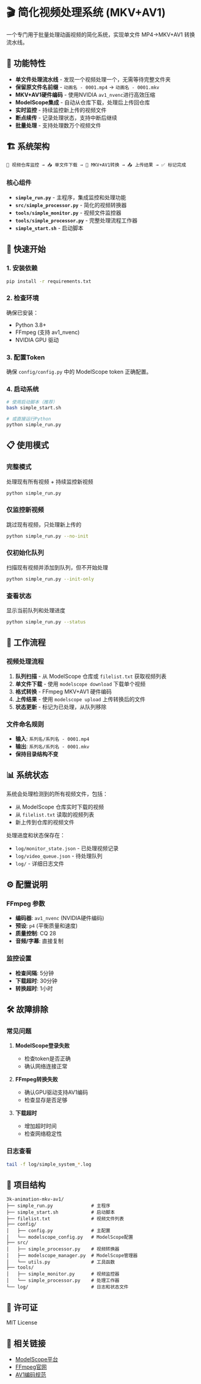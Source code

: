 # 🎬 简化视频处理系统 (MKV+AV1)

一个专门用于批量处理动画视频的简化系统，实现单文件 MP4→MKV+AV1 转换流水线。

## 🎯 功能特性

- **单文件处理流水线** - 发现一个视频处理一个，无需等待完整文件夹
- **保留原文件名前缀** - `动画名 - 0001.mp4` → `动画名 - 0001.mkv`
- **MKV+AV1硬件编码** - 使用NVIDIA `av1_nvenc`进行高效压缩
- **ModelScope集成** - 自动从仓库下载，处理后上传回仓库
- **实时监控** - 持续监控新上传的视频文件
- **断点续传** - 记录处理状态，支持中断后继续
- **批量处理** - 支持处理数万个视频文件

## 🏗️ 系统架构

```
📁 视频仓库监控 → 📥 单文件下载 → 🔄 MKV+AV1转换 → 📤 上传结果 → ✅ 标记完成
```

### 核心组件

- **`simple_run.py`** - 主程序，集成监控和处理功能
- **`src/simple_processor.py`** - 简化的视频转换器
- **`tools/simple_monitor.py`** - 视频文件监控器
- **`tools/simple_processor.py`** - 完整处理流程工作器
- **`simple_start.sh`** - 启动脚本

## 🚀 快速开始

### 1. 安装依赖

```bash
pip install -r requirements.txt
```

### 2. 检查环境

确保已安装：
- Python 3.8+
- FFmpeg (支持 av1_nvenc)
- NVIDIA GPU 驱动

### 3. 配置Token

确保 `config/config.py` 中的 ModelScope token 正确配置。

### 4. 启动系统

```bash
# 使用启动脚本（推荐）
bash simple_start.sh

# 或直接运行Python
python simple_run.py
```

## 📋 使用模式

### 完整模式
处理现有所有视频 + 持续监控新视频
```bash
python simple_run.py
```

### 仅监控新视频
跳过现有视频，只处理新上传的
```bash
python simple_run.py --no-init
```

### 仅初始化队列
扫描现有视频并添加到队列，但不开始处理
```bash
python simple_run.py --init-only
```

### 查看状态
显示当前队列和处理进度
```bash
python simple_run.py --status
```

## 🔧 工作流程

### 视频处理流程
1. **队列扫描** - 从 ModelScope 仓库或 `filelist.txt` 获取视频列表
2. **单文件下载** - 使用 `modelscope download` 下载单个视频
3. **格式转换** - FFmpeg MKV+AV1 硬件编码
4. **上传结果** - 使用 `modelscope upload` 上传转换后的文件
5. **状态更新** - 标记为已处理，从队列移除

### 文件命名规则
- **输入**: `系列名/系列名 - 0001.mp4`
- **输出**: `系列名/系列名 - 0001.mkv`
- **保持目录结构不变**

## 📊 系统状态

系统会处理检测到的所有视频文件，包括：
- 从 ModelScope 仓库实时下载的视频
- 从 `filelist.txt` 读取的视频列表
- 新上传到仓库的视频文件

处理进度和状态保存在：
- `log/monitor_state.json` - 已处理视频记录
- `log/video_queue.json` - 待处理队列
- `log/` - 详细日志文件

## ⚙️ 配置说明

### FFmpeg 参数
- **编码器**: `av1_nvenc` (NVIDIA硬件编码)
- **预设**: `p4` (平衡质量和速度)
- **质量控制**: CQ 28
- **音频/字幕**: 直接复制

### 监控设置
- **检查间隔**: 5分钟
- **下载超时**: 30分钟
- **转换超时**: 1小时

## 🛠️ 故障排除

### 常见问题

1. **ModelScope登录失败**
   - 检查token是否正确
   - 确认网络连接正常

2. **FFmpeg转换失败**
   - 确认GPU驱动支持AV1编码
   - 检查显存是否足够

3. **下载超时**
   - 增加超时时间
   - 检查网络稳定性

### 日志查看
```bash
tail -f log/simple_system_*.log
```

## 📁 项目结构

```
3k-animation-mkv-av1/
├── simple_run.py              # 主程序
├── simple_start.sh            # 启动脚本  
├── filelist.txt               # 视频文件列表
├── config/
│   ├── config.py              # 主配置
│   └── modelscope_config.py   # ModelScope配置
├── src/
│   ├── simple_processor.py    # 视频转换器
│   ├── modelscope_manager.py  # ModelScope管理器
│   └── utils.py               # 工具函数
├── tools/
│   ├── simple_monitor.py      # 视频监控器
│   └── simple_processor.py    # 处理工作器
└── log/                       # 日志和状态文件
```

## 📝 许可证

MIT License

## 🔗 相关链接

- [ModelScope平台](https://modelscope.cn/)
- [FFmpeg官网](https://ffmpeg.org/)
- [AV1编码规范](https://aomedia.org/) 